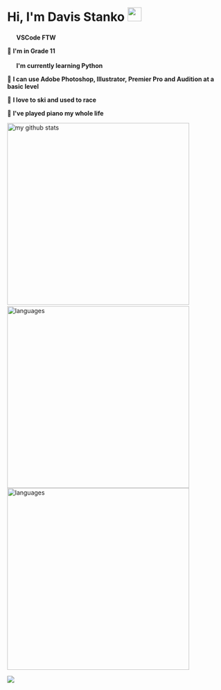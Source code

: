 # Hi, I'm Davis Stanko <img height="32" width="32" src="https://raw.githubusercontent.com/sciencepal/sciencepal/master/assets/Hi.gif" />

 <img height="17" width="17" src="https://simpleicons.org/icons/visualstudiocode.svg" /> **VSCode FTW**

🏫 **I'm in Grade 11**

 <img height="17" width="17" src="https://simpleicons.org/icons/python.svg" /> **I'm currently learning Python**
 
🎨 **I can use Adobe Photoshop, Illustrator, Premier Pro and Audition at a basic level**

🎿 **I love to ski and used to race**

🎹 **I've played piano my whole life**

<img src="https://github-readme-stats.vercel.app/api?username=davisstanko&show_icons=true&theme=dark" alt="my github stats" width="420"/>&nbsp; <img src="https://github-readme-stats.vercel.app/api/top-langs/?username=davisstanko&theme=dark" alt="languages" width="420">                      
<img src="https://spotify-github-profile.vercel.app/api/view?uid=dabfish2004&cover_image=true&theme=default" alt="languages" width="420">

![](https://hit.yhype.halp.im/github/profile?user_id=65086944)
